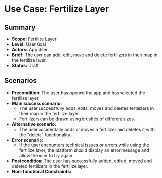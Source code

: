 # Use Case: Fertilize Layer

## Summary

-   **Scope:** Fertilize Layer
-   **Level:** User Goal
-   **Actors:** App User
-   **Brief:** The user can add, edit, move and delete fertilizers in their map in the fertilize layer.
-   **Status:** Draft

## Scenarios

-   **Precondition:**
    The user has opened the app and has selected the fertilize layer.
-   **Main success scenario:**
    -   The user successfully adds, edits, moves and deletes fertilizers in their map in the fertilize layer.
    -   Fertilizers can be drawn using brushes of different sizes.
-   **Alternative scenario:**
    -   The user accidentally adds or moves a fertilizer and deletes it with the "delete" functionality.
-   **Error scenario:**
    -   If the user encounters technical issues or errors while using the fertilize layer, the platform should display an error message and allow the user to try again.
-   **Postcondition:**
    The user has successfully added, edited, moved and deleted fertilizers in the fertilize layer.
-   **Non-functional Constraints:**
